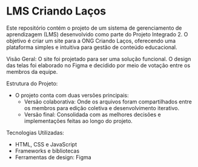 # LMS Criando Laços
Este repositório contém o projeto de um sistema de gerenciamento de aprendizagem (LMS) desenvolvido como parte do Projeto Integrado 2. O objetivo é criar um site para a ONG Criando Laços, oferecendo uma plataforma simples e intuitiva para gestão de conteúdo educacional.

Visão Geral:
O site foi projetado para ser uma solução funcional. O design das telas foi elaborado no Figma e decidido por meio de votação entre os membros da equipe.

Estrutura do Projeto:
- O projeto conta com duas versões principais:
  - Versão colaborativa: Onde os arquivos foram compartilhados entre os membros para edição coletiva e desenvolvimento iterativo.
  - Versão final: Consolidada com as melhores decisões e implementações feitas ao longo do projeto.

Tecnologias Utilizadas:
- HTML, CSS e JavaScript
- Frameworks e bibliotecas
- Ferramentas de design: Figma
